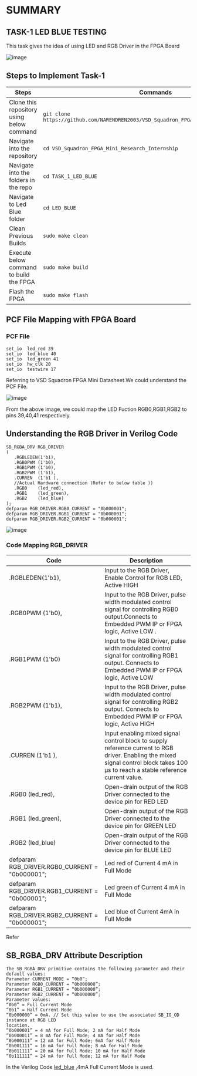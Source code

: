 # **SUMMARY**
## TASK-1 LED BLUE TESTING

This task gives the idea of using LED and RGB Driver in the FPGA Board

![image](https://github.com/NARENDREN2003/VSD_Squadron_FPGA_Mini_Research_Internship/blob/5887bcd90075abacac00760fd1bd77572cdda0c0/TASK_1_LED_BLUE/VSD%20FM%20Board.png)
## Steps to Implement Task-1
| Steps| Commands|
|------|---------|
|Clone this repository using below command| ``` git clone https://github.com/NARENDREN2003/VSD_Squadron_FPGA_Mini_Research_Internship ```|
|Navigate into the repository|```cd VSD_Squadron_FPGA_Mini_Research_Internship```|
|Navigate into the folders in the repo|```cd TASK_1_LED_BLUE```|
|Navigate to Led Blue folder|```cd LED_BLUE```| 
|Clean Previous Builds|```sudo make clean```|
|Execute below command to build the FPGA|```sudo make build```|
|Flash the FPGA|```sudo make flash```|

## PCF File Mapping with FPGA Board
### PCF File
    set_io  led_red	39
    set_io  led_blue 40
    set_io  led_green 41
    set_io  hw_clk 20
    set_io  testwire 17
Referring to VSD Squadron FPGA Mini Datasheet.We could understand the PCF File.

![image](https://github.com/NARENDREN2003/VSD_Squadron_FPGA_Mini_Research_Internship/blob/7757736328a0c7f9e4fef4faee4fef58f1e9202b/TASK_1_LED_BLUE/GPIO%20PIN%20ASSIGNMENT.png)

From the above image, we could map the LED Fuction RGB0,RGB1,RGB2 to pins 39,40,41  respectively.
## Understanding the RGB Driver in Verilog Code
    SB_RGBA_DRV RGB_DRIVER
    (
       .RGBLEDEN(1'b1), 
       .RGB0PWM (1'b0), 
       .RGB1PWM (1'b0),
       .RGB2PWM (1'b1), 
       .CURREN  (1'b1 ),
       //Actual Hardware connection (Refer to below table ))
       .RGB0    (led_red), 
       .RGB1    (led_green),
       .RGB2    (led_blue)
    );
    defparam RGB_DRIVER.RGB0_CURRENT = "0b000001";
    defparam RGB_DRIVER.RGB1_CURRENT = "0b000001";
    defparam RGB_DRIVER.RGB2_CURRENT = "0b000001";
![image](https://github.com/NARENDREN2003/VSD_Squadron_FPGA_Mini_Research_Internship/blob/722a9db7c2c57aefb30bfd592527f0a3a09b8e9a/TASK_1_LED_BLUE/LED%20COLOUR%20ASSIGNMENT.png)
 ### Code Mapping RGB_DRIVER
 |Code                 | Description          |
 |---------------------|-----------------------|
 |.RGBLEDEN(1'b1),| Input to the RGB Driver, Enable Control for RGB LED, Active HIGH|
 |.RGB0PWM (1'b0),|Input to the RGB Driver, pulse width modulated control signal for controlling RGB0 output.Connects to Embedded PWM IP or      FPGA logic, Active LOW .|
 |.RGB1PWM (1'b0)|Input to the RGB Driver, pulse width modulated control signal for controlling RGB1 output. Connects to Embedded  PWM IP or FPGA logic, Active LOW |
 |.RGB2PWM (1'b1),|Input to the RGB Driver, pulse width modulated control signal for controlling RGB2 output. Connects to Embedded PWM IP or FPGA logic, Active HIGH|
 |.CURREN  (1'b1 ),|Input enabling mixed signal control block to supply reference current to RGB driver. Enabling the mixed signal control block takes 100 μs to reach a stable reference current value.|
 |.RGB0    (led_red),|Open-drain output of the RGB Driver connected to the device pin for RED LED|
 |.RGB1    (led_green),|Open-drain output of the RGB Driver connected to the device pin for GREEN LED|
 |.RGB2    (led_blue)|Open-drain output of the RGB Driver connected to the device pin for BLUE LED |
 |defparam RGB_DRIVER.RGB0_CURRENT = "0b000001";|Led red of Current 4 mA in Full Mode|
 |defparam RGB_DRIVER.RGB1_CURRENT = "0b000001";|Led green of Current 4 mA in Full Mode|
 |defparam RGB_DRIVER.RGB2_CURRENT = "0b000001";|Led blue of Current 4mA in Full Mode |
 
Refer  
## SB_RGBA_DRV Attribute Description 
    The SB_RGBA_DRV primitive contains the following parameter and their default values: 
    Parameter CURRENT_MODE = “0b0”; 
    Parameter RGB0_CURRENT = “0b000000”; 
    Parameter RGB1_CURRENT = “0b000000”; 
    Parameter RGB2_CURRENT = “0b000000”; 
    Parameter values: 
    “0b0” = Full Current Mode 
    “0b1” = Half Current Mode 
    “0b000000” = 0mA. // Set this value to use the associated SB_IO_OD instance at RGB LED 
    location. 
    “0b000001” = 4 mA for Full Mode; 2 mA for Half Mode 
    “0b000011” = 8 mA for Full Mode; 4 mA for Half Mode 
    “0b000111” = 12 mA for Full Mode; 6mA for Half Mode 
    “0b001111” = 16 mA for Full Mode; 8 mA for Half Mode 
    “0b011111” = 20 mA for Full Mode; 10 mA for Half Mode 
    “0b111111” = 24 mA for Full Mode; 12 mA for Half Mode 
 In the Verilog Code [led_blue](https://github.com/NARENDREN2003/VSD_Squadron_FPGA_Mini_Research_Internship/blob/main/TASK_1_LED_BLUE/LED_BLUE/top.v) ,4mA Full Current Mode is used.
 



